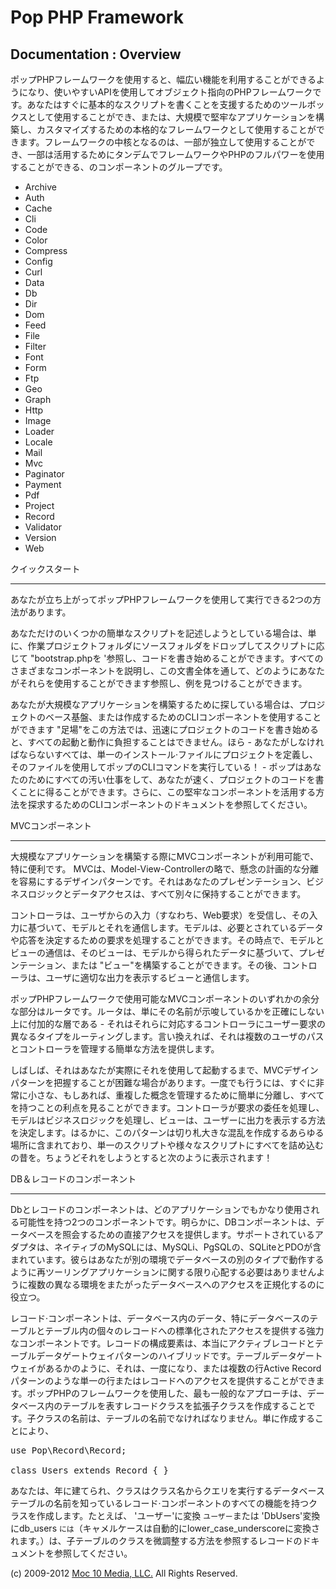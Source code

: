 Pop PHP Framework
=================

Documentation : Overview
------------------------

ポップPHPフレームワークを使用すると、幅広い機能を利用することができるようになり、使いやすいAPIを使用してオブジェクト指向のPHPフレームワークです。あなたはすぐに基本的なスクリプトを書くことを支援するためのツールボックスとして使用することができ、または、大規模で堅牢なアプリケーションを構築し、カスタマイズするための本格的なフレームワークとして使用することができます。フレームワークの中核となるのは、一部が独立して使用することができ、一部は活用するためにタンデムでフレームワークやPHPのフルパワーを使用することができる、のコンポーネントのグループです。


* Archive
* Auth
* Cache
* Cli
* Code
* Color
* Compress
* Config
* Curl
* Data
* Db
* Dir
* Dom
* Feed
* File
* Filter
* Font
* Form
* Ftp
* Geo
* Graph
* Http
* Image
* Loader
* Locale
* Mail
* Mvc
* Paginator
* Payment
* Pdf
* Project
* Record
* Validator
* Version
* Web

クイックスタート

----------

あなたが立ち上がってポップPHPフレームワークを使用して実行できる2つの方法があります。


あなただけのいくつかの簡単なスクリプトを記述しようとしている場合は、単に、作業プロジェクトフォルダにソースフォルダをドロップしてスクリプトに応じて "bootstrap.phpを '参照し、コードを書き始めることができます。すべてのさまざまなコンポーネントを説明し、この文書全体を通して、どのようにあなたがそれらを使用することができます参照し、例を見つけることができます。


あなたが大規模なアプリケーションを構築するために探している場合は、プロジェクトのベース基盤、または作成するためのCLIコンポーネントを使用することができます "足場"をこの方法では、迅速にプロジェクトのコードを書き始めると、すべての起動と動作に負担することはできません。ほら - あなたがしなければならないすべては、単一のインストール·ファイルにプロジェクトを定義し、そのファイルを使用してポップのCLIコマンドを実行している！ - ポップはあなたのためにすべての汚い仕事をして、あなたが速く、プロジェクトのコードを書くことに得ることができます。さらに、この堅牢なコンポーネントを活用する方法を探求するためのCLIコンポーネントのドキュメントを参照してください。

MVCコンポーネント

-----------------

大規模なアプリケーションを構築する際にMVCコンポーネントが利用可能で、特に便利です。 MVCは、Model-View-Controllerの略で、懸念の計画的な分離を容易にするデザインパターンです。それはあなたのプレゼンテーション、ビジネスロジックとデータアクセスは、すべて別々に保持することができます。

コントローラは、ユーザからの入力（すなわち、Web要求）を受信し、その入力に基づいて、モデルとそれを通信します。モデルは、必要とされているデータや応答を決定するための要求を処理することができます。その時点で、モデルとビューの通信は、そのビューは、モデルから得られたデータに基づいて、プレゼンテーション、または "ビュー"を構築することができます。その後、コントローラは、ユーザに適切な出力を表示するビューと通信します。

ポップPHPフレームワークで使用可能なMVCコンポーネントのいずれかの余分な部分はルータです。ルータは、単にその名前が示唆しているかを正確にしない上に付加的な層である - それはそれらに対応するコントローラにユーザー要求の異なるタイプをルーティングします。言い換えれば、それは複数のユーザのパスとコントローラを管理する簡単な方法を提供します。

しばしば、それはあなたが実際にそれを使用して起動するまで、MVCデザインパターンを把握することが困難な場合があります。一度でも行うには、すぐに非常に小さな、もしあれば、重複した概念を管理するために簡単に分離し、すべてを持つことの利点を見ることができます。コントローラが要求の委任を処理し、モデルはビジネスロジックを処理し、ビューは、ユーザーに出力を表示する方法を決定します。はるかに、このパターンは切り札大きな混乱を作成するあらゆる場所に含まれており、単一のスクリプトや様々なスクリプトにすべてを詰め込むの昔を。ちょうどそれをしようとすると次のように表示されます！


DB＆レコードのコンポーネント

--------------------------

Dbとレコードのコンポーネントは、どのアプリケーションでもかなり使用される可能性を持つ2つのコンポーネントです。明らかに、DBコンポーネントは、データベースを照会するための直接アクセスを提供します。サポートされているアダプタは、ネイティブのMySQLには、MySQLi、PgSQLの、SQLiteとPDOが含まれています。彼らはあなたが別の環境でデータベースの別のタイプで動作するように再ツーリングアプリケーションに関する限り心配する必要はありませんように複数の異なる環境をまたがったデータベースへのアクセスを正規化するのに役立つ。


レコード·コンポーネントは、データベース内のデータ、特にデータベースのテーブルとテーブル内の個々のレコードへの標準化されたアクセスを提供する強力なコンポーネントです。レコードの構成要素は、本当にアクティブレコードとテーブルデータゲートウェイパターンのハイブリッドです。テーブルデータゲートウェイがあるかのように、それは、一度になり、または複数の行Active Recordパターンのような単一の行またはレコードへのアクセスを提供することができます。ポップPHPのフレームワークを使用した、最も一般的なアプローチは、データベース内のテーブルを表すレコードクラスを拡張子クラスを作成することです。子クラスの名前は、テーブルの名前でなければなりません。単に作成することにより、


<pre>
use Pop\Record\Record;

class Users extends Record { }
</pre>

あなたは、年に建てられ、クラスはクラス名からクエリを実行するデータベーステーブルの名前を知っているレコード·コンポーネントのすべての機能を持つクラスを作成します。たとえば、 'ユーザー'に変換 `ユーザー`または 'DbUsers'変換にdb_users `には`（キャメルケースは自動的にlower_case_underscoreに変換されます。）は、子テーブルのクラスを微調整する方法を参照するレコードのドキュメントを参照してください。

(c) 2009-2012 [Moc 10 Media, LLC.](http://www.moc10media.com) All Rights Reserved.
